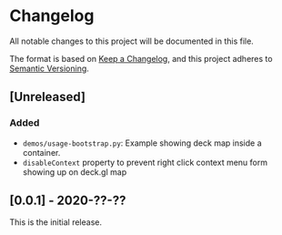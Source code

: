 # Changelog
All notable changes to this project will be documented in this file.

The format is based on [Keep a Changelog](https://keepachangelog.com/en/1.0.0/),
and this project adheres to [Semantic Versioning](https://semver.org/spec/v2.0.0.html).

## [Unreleased]

### Added

- `demos/usage-bootstrap.py`: Example showing deck map inside a container.
- `disableContext` property to prevent right click context menu form showing up on deck.gl map

## [0.0.1] - 2020-??-??

This is the initial release.